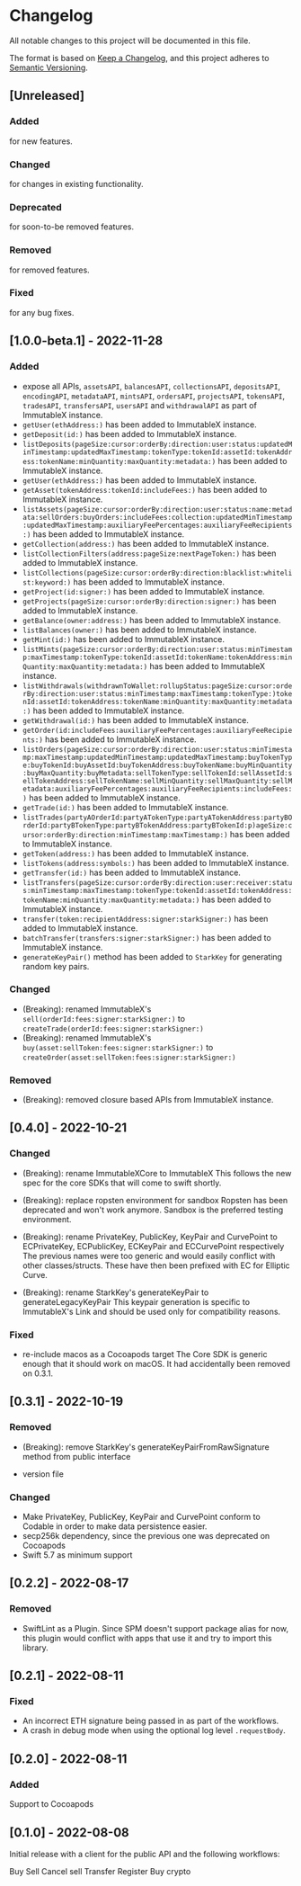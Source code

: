 # Changelog

All notable changes to this project will be documented in this file.

The format is based on [Keep a Changelog](https://keepachangelog.com/en/1.0.0/),
and this project adheres to [Semantic Versioning](https://semver.org/spec/v2.0.0.html).

## [Unreleased]

### Added

for new features.

### Changed

for changes in existing functionality.

### Deprecated

for soon-to-be removed features.

### Removed

for removed features.

### Fixed

for any bug fixes.

## [1.0.0-beta.1] - 2022-11-28

### Added

- expose all APIs, `assetsAPI`, `balancesAPI`, `collectionsAPI`, `depositsAPI`, `encodingAPI`, `metadataAPI`, `mintsAPI`, `ordersAPI`, `projectsAPI`, `tokensAPI`, `tradesAPI`, `transfersAPI`, `usersAPI` and `withdrawalAPI` as part of ImmutableX instance.
- `getUser(ethAddress:)` has been added to ImmutableX instance.
- `getDeposit(id:)` has been added to ImmutableX instance.
- `listDeposits(pageSize:cursor:orderBy:direction:user:status:updatedMinTimestamp:updatedMaxTimestamp:tokenType:tokenId:assetId:tokenAddress:tokenName:minQuantity:maxQuantity:metadata:)` has been added to ImmutableX instance.
- `getUser(ethAddress:)` has been added to ImmutableX instance.
- `getAsset(tokenAddress:tokenId:includeFees:)` has been added to ImmutableX instance.
- `listAssets(pageSize:cursor:orderBy:direction:user:status:name:metadata:sellOrders:buyOrders:includeFees:collection:updatedMinTimestamp:updatedMaxTimestamp:auxiliaryFeePercentages:auxiliaryFeeRecipients:)` has been added to ImmutableX instance.
- `getCollection(address:)` has been added to ImmutableX instance.
- `listCollectionFilters(address:pageSize:nextPageToken:)` has been added to ImmutableX instance.
- `listCollections(pageSize:cursor:orderBy:direction:blacklist:whitelist:keyword:)` has been added to ImmutableX instance.
- `getProject(id:signer:)` has been added to ImmutableX instance.
- `getProjects(pageSize:cursor:orderBy:direction:signer:)` has been added to ImmutableX instance.
- `getBalance(owner:address:)` has been added to ImmutableX instance.
- `listBalances(owner:)` has been added to ImmutableX instance.
- `getMint(id:)` has been added to ImmutableX instance.
- `listMints(pageSize:cursor:orderBy:direction:user:status:minTimestamp:maxTimestamp:tokenType:tokenId:assetId:tokenName:tokenAddress:minQuantity:maxQuantity:metadata:)` has been added to ImmutableX instance.
- `listWithdrawals(withdrawnToWallet:rollupStatus:pageSize:cursor:orderBy:direction:user:status:minTimestamp:maxTimestamp:tokenType:)tokenId:assetId:tokenAddress:tokenName:minQuantity:maxQuantity:metadata:)` has been added to ImmutableX instance.
- `getWithdrawal(id:)` has been added to ImmutableX instance.
- `getOrder(id:includeFees:auxiliaryFeePercentages:auxiliaryFeeRecipients:)` has been added to ImmutableX instance.
- `listOrders(pageSize:cursor:orderBy:direction:user:status:minTimestamp:maxTimestamp:updatedMinTimestamp:updatedMaxTimestamp:buyTokenType:buyTokenId:buyAssetId:buyTokenAddress:buyTokenName:buyMinQuantity:buyMaxQuantity:buyMetadata:sellTokenType:sellTokenId:sellAssetId:sellTokenAddress:sellTokenName:sellMinQuantity:sellMaxQuantity:sellMetadata:auxiliaryFeePercentages:auxiliaryFeeRecipients:includeFees:)` has been added to ImmutableX instance.
- `getTrade(id:)` has been added to ImmutableX instance.
- `listTrades(partyAOrderId:partyATokenType:partyATokenAddress:partyBOrderId:partyBTokenType:partyBTokenAddress:partyBTokenId:p)ageSize:cursor:orderBy:direction:minTimestamp:maxTimestamp:)` has been added to ImmutableX instance.
- `getToken(address:)` has been added to ImmutableX instance.
- `listTokens(address:symbols:)` has been added to ImmutableX instance.
- `getTransfer(id:)` has been added to ImmutableX instance.
- `listTransfers(pageSize:cursor:orderBy:direction:user:receiver:status:minTimestamp:maxTimestamp:tokenType:tokenId:assetId:tokenAddress:tokenName:minQuantity:maxQuantity:metadata:)` has been added to ImmutableX instance.
- `transfer(token:recipientAddress:signer:starkSigner:)` has been added to ImmutableX instance.
- `batchTransfer(transfers:signer:starkSigner:)` has been added to ImmutableX instance.
- `generateKeyPair()` method has been added to `StarkKey` for generating random key pairs.

### Changed

- (Breaking): renamed ImmutableX's `sell(orderId:fees:signer:starkSigner:)` to `createTrade(orderId:fees:signer:starkSigner:)`
- (Breaking): renamed ImmutableX's `buy(asset:sellToken:fees:signer:starkSigner:)` to `createOrder(asset:sellToken:fees:signer:starkSigner:)`

### Removed

- (Breaking): removed closure based APIs from ImmutableX instance.

## [0.4.0] - 2022-10-21

### Changed

- (Breaking): rename ImmutableXCore to ImmutableX
This follows the new spec for the core SDKs that will come to swift shortly.

- (Breaking): replace ropsten environment for sandbox
Ropsten has been deprecated and won't work anymore. Sandbox is the preferred testing environment.

- (Breaking): rename PrivateKey, PublicKey, KeyPair and CurvePoint to ECPrivateKey, ECPublicKey, ECKeyPair and ECCurvePoint respectively
The previous names were too generic and would easily conflict with other classes/structs. These have then been prefixed with EC for Elliptic Curve.

- (Breaking): rename StarkKey's generateKeyPair to generateLegacyKeyPair
This keypair generation is specific to ImmutableX's Link and should be used only for compatibility reasons.

### Fixed

- re-include macos as a Cocoapods target
The Core SDK is generic enough that it should work on macOS. It had accidentally been removed on 0.3.1.

## [0.3.1] - 2022-10-19

### Removed

- (Breaking): remove StarkKey's generateKeyPairFromRawSignature method from public interface 

- version file

### Changed

- Make PrivateKey, PublicKey, KeyPair and CurvePoint conform to Codable in order to make data persistence easier.
- secp256k dependency, since the previous one was deprecated on Cocoapods
- Swift 5.7 as minimum support

## [0.2.2] - 2022-08-17

### Removed

- SwiftLint as a Plugin. Since SPM doesn't support package alias for now, this plugin would conflict with apps that use 
it and try to import this library.

## [0.2.1] - 2022-08-11

### Fixed

- An incorrect ETH signature being passed in as part of the workflows.
- A crash in debug mode when using the optional log level `.requestBody`.

## [0.2.0] - 2022-08-11

### Added

Support to Cocoapods

## [0.1.0] - 2022-08-08

Initial release with a client for the public API and the following workflows:

Buy
Sell
Cancel sell
Transfer
Register
Buy crypto
